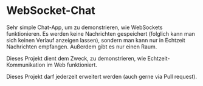 # WebSocket-Chat
Sehr simple Chat-App, um zu demonstrieren, wie WebSockets funktionieren.
Es werden keine Nachrichten gespeichert (folglich kann man sich keinen Verlauf anzeigen lassen), sondern man kann nur in Echtzeit Nachrichten empfangen. Außerdem gibt es nur einen Raum.

Dieses Projekt dient dem Zweck, zu demonstrieren, wie Echtzeit-Kommunikation im Web funktioniert.

Dieses Projekt darf jederzeit erweitert werden (auch gerne via Pull request).